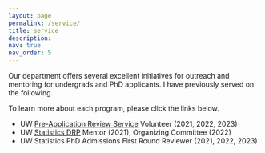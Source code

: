 ```yaml
---
layout: page
permalink: /service/
title: service
description:
nav: true
nav_order: 5
---
```


Our department offers several excellent initiatives for outreach and mentoring for undergrads and PhD applicants.  I have previously served on the following.

To learn more about each program, please click the links below.

- UW [Pre-Application Review Service](https://www.stat.uw.edu/pre-application-review-service) Volunteer (2021, 2022, 2023)
- UW [Statistics DRP](https://spa-drp.github.io) Mentor (2021), Organizing Committee (2022)
- UW Statistics PhD Admissions First Round Reviewer (2021, 2022, 2023)
